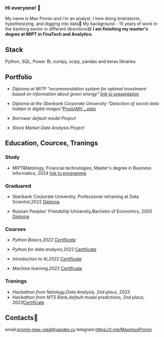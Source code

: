 ### Hi everyone! 👋

My name is Max Pronin and i'm an analyst.
I love doing brainstorm, hypothesizing, and digging into data🔭 My background - 15 years of work in the banking sector in different directions😄
**I am finishing my master's degree at MIPT in FinaTech and Analytics.**

##  Stack
Python, SQL, Power Bi, numpy, scipy, pandas and keras libraries

## Portfolio
- *Diploma at MITP "recommendation system for optimal investment based on information about green energy"* [link to presentation](https://docs.google.com/presentation/d/1z0iIgs6LlduLJCbWPMzKb7nTCdgCwpVD/edit?usp=sharing&ouid=115611261614680991719&rtpof=true&sd=true)
- *Diploma at the Sberbank Corporate University "Detection of secret data hidden in digital images"*[ProninMV _.pptx](https://github.com/Maximum-prog/Maximum-prog/files/14593701/ProninMV._.pptx)

- *Borrower default model Project*
- *Stock Market Data Analysis Project*

## Education, Cources, Tranings
### Study
- MIPT&Netology, Financial technologies, Master's degree in Business Informatics, 2024 [link to programme](https://netology.ru/programs/fintech#/lessons)
### Graduared
- Sberbank Corporate University, Professional retraining at Data Scientist,2022 [Diploma](https://github.com/Maximum-prog/Maximum-prog/assets/113439880/9c36b95b-6e8d-41f8-9532-0284d5f7cf36)

- Russian Peoples' Friendship University,Bachelor of Economics, 2005 [Diploma](https://github.com/Maximum-prog/Maximum-prog/assets/113439880/25546488-61fb-464a-ac5c-d9486f06666e)

### Courses
- *Python Basics,2022 [Certificate](https://github.com/Maximum-prog/Maximum-prog/assets/113439880/def21486-03d0-442b-8048-8f50a99f8a9e)*

- *Python for data analysis,2022* [Certificate](https://github.com/Maximum-prog/Maximum-prog/assets/113439880/0eb17e09-230c-4c11-8d6c-ccd5d3f173b2)

- *Introduction to AI,2022* [Certificate](https://github.com/Maximum-prog/Maximum-prog/assets/113439880/4f00753e-9f60-4277-b1f5-c260495ef240)

- *Machine learning,2022* [Certificate](https://github.com/Maximum-prog/Maximum-prog/assets/113439880/58c6bad0-5839-4dba-9043-8e7585fc4013)

### Tranings
- *Hackathon from Netology,Data Analysis, 2nd place, 2023*
- *Hackathon from MTS Bank,default model predictions, 2nd place, 2023*[Certificate](https://github.com/Maximum-prog/Maximum-prog/files/14593596/default.pdf)

## Contacts💬
email:pronin-max-vlad@yandex.ru
telegram:https://t.me/MaximusPronin

<!--
**Maximum-prog/Maximum-prog** is a ✨ _special_ ✨ repository because its `README.md` (this file) appears on your GitHub profile.

Here are some ideas to get you started:

- 🔭 I’m currently working on ...
- 🌱 I’m currently learning ...
- 👯 I’m looking to collaborate on ...
- 🤔 I’m looking for help with ...
- 💬 Ask me about ...
- 📫 How to reach me: ...
- 😄 Pronouns: ...
- ⚡ Fun fact: ...
-->
